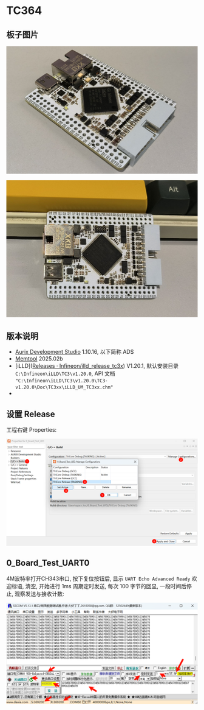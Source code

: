 # TC364

## 板子图片

![image-20250924163350319](README.assets/image-20250924163350319.png)

![image-20250924163259415](README.assets/image-20250924163259415.png)

## 版本说明

- [Aurix Development Studio](https://www.infineon.cn/design-resources/platforms/aurix-software-tools/aurix-tools/aurix-development-studio) 1.10.16, 以下简称 ADS
- [Memtool](https://softwaretools.infineon.com/tools/com.ifx.tb.tool.infineonmemtool) 2025.02b
- [iLLD]([Releases · Infineon/illd_release_tc3x](https://github.com/Infineon/illd_release_tc3x/releases)) V1.20.1, 默认安装目录 `C:\Infineon\iLLD\TC3\v1.20.0`, API 文档 `"C:\Infineon\iLLD\TC3\v1.20.0\TC3-v1.20.0\Doc\TC3xx\iLLD_UM_TC3xx.chm"`
- 

## 设置 Release

工程右键 Properties:

![image-20250924170707292](README.assets/image-20250924170707292.png)

## 0_Board_Test_UART0

4M波特率打开CH343串口, 按下复位按钮后, 显示 `UART Echo Advanced Ready` 欢迎标语, 清空, 开始进行 1ms 周期定时发送, 每次 100 字节的回显, 一段时间后停止, 观察发送与接收计数:

![image-20250924175752819](README.assets/image-20250924175752819.png)


































